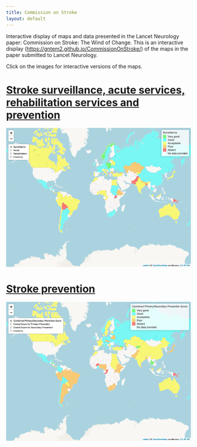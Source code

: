 ```yaml
---
title: Commission on Stroke
layout: default
---
```

Interactive display of maps and data presented in the Lancet Neurology paper: Commission on Stroke: The Wind of Change. This is an interactive display (https://gntem2.github.io/CommissionOnStroke/) of the maps in the paper submitted to Lancet Neurology.

Click on the images for interactive versions of the maps.

# [Stroke surveillance, acute services, rehabilitation services and prevention](./worldstrokemap1.html)

[![Surveillance, acute services, etc](./wsm1.png)](./worldstrokemap1.html)

# [Stroke prevention](./worldstrokemap2.html)

[![Prevention strategies](./wsm2.png)](./worldstrokemap2.html)

